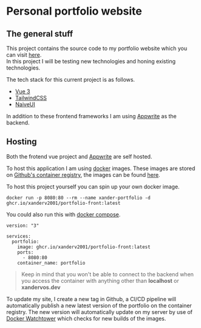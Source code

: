 # Personal portfolio website

## The general stuff

This project contains the source code to my portfolio website which you can visit [here](https://xandervos.dev).  
In this project I will be testing new technologies and honing existing technologies.

The tech stack for this current project is as follows.

- [Vue 3](https://vuejs.org/)
- [TailwindCSS](https://tailwindcss.com/)
- [NaiveUI](https://www.naiveui.com/en-US/os-theme)

In addition to these frontend frameworks I am using [Appwrite](https://appwrite.io/) as the backend.

## Hosting

Both the frotend vue project and [Appwrite](https://appwrite.io/) are self hosted.

To host this application I am using [docker](https://www.docker.com/) images. These images are stored on [Github's container registry](https://github.com/features/packages), the images can be found [here](https://github.com/XanderV2001/portfolio-front/pkgs/container/portfolio-front).

To host this project yourself you can spin up your own docker image.

```
docker run -p 8080:80 --rm --name xander-portfolio -d ghcr.io/xanderv2001/portfolio-front:latest
```

You could also run this with [docker compose](https://docs.docker.com/compose/).

```
version: "3"

services:
  portfolio:
    image: ghcr.io/xanderv2001/portfolio-front:latest
    ports:
      - 8080:80
    container_name: portfolio

```

>Keep in mind that you won't be able to connect to the backend when you access the container with anything other than **localhost** or **xandervos.dev**

To update my site, I create a new tag in Github, a CI/CD pipeline will automatically publish a new latest version of the portfolio on the container registry. The new version will automatically update on my server by use of [Docker Watchtower](https://containrrr.dev/watchtower/) which checks for new builds of the images.
